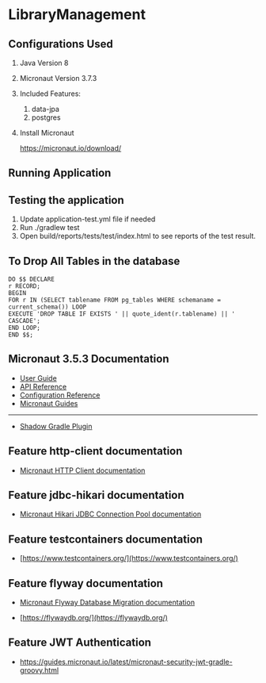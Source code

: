 # LibraryManagement

## Configurations Used
1. Java Version 8
2. Micronaut Version 3.7.3
3. Included Features:
   1. data-jpa
   2. postgres
4. Install Micronaut
   
   https://micronaut.io/download/

## Running Application


## Testing the application
1. Update application-test.yml file if needed
2. Run ./gradlew test
3. Open build/reports/tests/test/index.html to see reports of the test result.

## To Drop All Tables in the database

    DO $$ DECLARE
    r RECORD;
    BEGIN
    FOR r IN (SELECT tablename FROM pg_tables WHERE schemaname = current_schema()) LOOP
    EXECUTE 'DROP TABLE IF EXISTS ' || quote_ident(r.tablename) || ' CASCADE';
    END LOOP;
    END $$;

## Micronaut 3.5.3 Documentation

- [User Guide](https://docs.micronaut.io/3.5.3/guide/index.html)
- [API Reference](https://docs.micronaut.io/3.5.3/api/index.html)
- [Configuration Reference](https://docs.micronaut.io/3.5.3/guide/configurationreference.html)
- [Micronaut Guides](https://guides.micronaut.io/index.html)
---

- [Shadow Gradle Plugin](https://plugins.gradle.org/plugin/com.github.johnrengelman.shadow)
## Feature http-client documentation

- [Micronaut HTTP Client documentation](https://docs.micronaut.io/latest/guide/index.html#httpClient)


## Feature jdbc-hikari documentation

- [Micronaut Hikari JDBC Connection Pool documentation](https://micronaut-projects.github.io/micronaut-sql/latest/guide/index.html#jdbc)


## Feature testcontainers documentation

- [https://www.testcontainers.org/](https://www.testcontainers.org/)


## Feature flyway documentation

- [Micronaut Flyway Database Migration documentation](https://micronaut-projects.github.io/micronaut-flyway/latest/guide/index.html)

- [https://flywaydb.org/](https://flywaydb.org/)

## Feature JWT Authentication
- https://guides.micronaut.io/latest/micronaut-security-jwt-gradle-groovy.html


